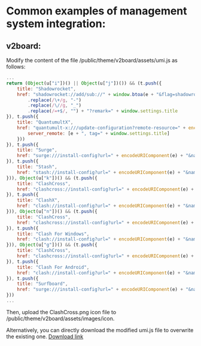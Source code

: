 # Common examples of management system integration:
## v2board:

Modify the content of the file /public/theme/v2board/assets/umi.js as follows:
```javascript
...
return (Object(u["i"])() || Object(u["j"])()) && (t.push({
    title: "Shadowrocket",
    href: "shadowrocket://add/sub://" + window.btoa(e + "&flag=shadowrocket")
        .replace(/\+/g, "-")
        .replace(/\//g, "_")
        .replace(/=+$/, "") + "?remark=" + window.settings.title
}), t.push({
    title: "QuantumultX",
    href: "quantumult-x:///update-configuration?remote-resource=" + encodeURI(JSON.stringify({
        server_remote: [e + ", tag=" + window.settings.title]
    }))
}), t.push({
    title: "Surge",
    href: "surge:///install-config?url=" + encodeURIComponent(e) + "&name=" + window.settings.title
}), t.push({
    title: "Stash",
    href: "stash://install-config?url=" + encodeURIComponent(e) + "&name=" + window.settings.title
})), Object(u["k"])() && (t.push({
    title: "ClashCross",
    href: "clashcross://install-config?url=" + encodeURIComponent(e) + "&name=" + window.settings.title
}), t.push({
    title: "ClashX",
    href: "clash://install-config?url=" + encodeURIComponent(e) + "&name=" + window.settings.title
})), Object(u["n"])() && (t.push({
    title: "ClashCross",
    href: "clashcross://install-config?url=" + encodeURIComponent(e) + "&name=" + window.settings.title
}), t.push({
    title: "Clash For Windows",
    href: "clash://install-config?url=" + encodeURIComponent(e) + "&name=" + window.settings.title
})), Object(u["g"])() && (t.push({
    title: "ClashCross",
    href: "clashcross://install-config?url=" + encodeURIComponent(e) + "&name=" + window.settings.title
}), t.push({
    title: "Clash For Android",
    href: "clash://install-config?url=" + encodeURIComponent(e) + "&name=" + window.settings.title
}), t.push({
    title: "Surfboard",
    href: "surge:///install-config?url=" + encodeURIComponent(e) + "&name=" + window.settings.title
}))
...
```

Then, upload the ClashCross.png icon file to /public/theme/v2board/assets/images/icon.

Alternatively, you can directly download the modified umi.js file to overwrite the existing one. [Download link](/docs/v2board)